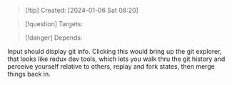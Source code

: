 
>[!tip] Created: [2024-01-06 Sat 08:20]

>[!question] Targets: 

>[!danger] Depends: 

Input should display git info.
Clicking this would bring up the git explorer, that looks like redux dev tools, which lets you walk thru the git history and perceive yourself relative to others, replay and fork states, then merge things back in.